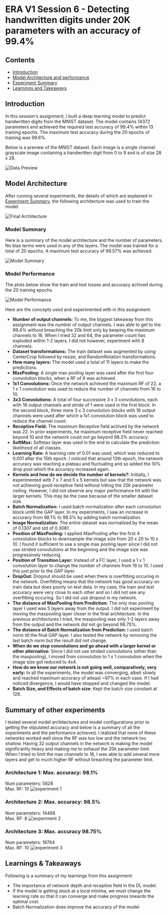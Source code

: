 # ERA V1 Session 6 - Detecting handwritten digits under 20K parameters with an accuracy of 99.4%

## Contents

* [Introduction](#Introduction)
* [Model Architecture and performance](#ModelArchitecture)
* [Experiment Summary](#Summaryofotherexperiments)
* [Learnings and Takeaways](#Learnings&Takeaways)


## Introduction
<p>
In this session's assignment, I built a deep learning model to predict handwritten digits from the MNIST dataset. The model contains 14372 parameters and achieved the required test accuracy of 99.4% within 13 training epochs. The maximum test accuracy during the 20 epochs of training was 99.6%.
 
Below is a preview of the MNIST dataset. Each image is a single channel grayscale image containing a handwritten digit from 0 to 9 and is of size 28 x 28. 

![Data Preview](doc/dataset_preview.png)
</p>


## Model Architecture

After running several experiments, the details of which are explained in  [Experiment Summary](#summary-of-other-experiments), the following architecture was used to train the model.

![Final Architecture](doc/final_network_full_page.png)

### Model Summary
Here is a summary of the model architecture and the number of parameters. No bias terms were used in any of the layers. The model was trained for a total of 20 epochs. A maximum test accuracy of 99.57% was achieved. 

![Model Summary](doc/model_summary.png) 

### Model Performance
The plots below show the train and test losses and accuracy achived during the 20 training epochs. 

![Model Performance](doc/model_performance.png)

Here are the concepts used and experimented with in this assignment: 
* __Number of output channels:__ To me, the biggest takeaway from this assignment was the number of output channels. I was able to get to the 99.4% without breaching the 20k limit only by keeping the maximum channels to 16. When I tried 32 and 64, the parameter count has exploded within 1-2 layers. I did not however, experiment with 8 channels. 
* __Dataset transformations:__ The train dataset was augmented by using  CenterCrop followed by resize, and RandomRotation transformations. 
* __How many layers:__ The model used a total of 11 layers to make the predictions.
* __MaxPooling:__ A single max pooling layer was used after the first four convolution blocks, when a RF of 9 was achieved.
* __1x1 Convolutions:__ Once the network achieved the maximum RF of 22, a 1 x 1 convolution was used to reduce the number of channels from 16 to 10.
* __3x3 Convolutions:__ A total of four successive 3 x 3 convolutions, each with 16 output channels and stride of 1 were used in the first block. In the second block, three more 3 x 3 convolution blocks with 16 output channels were used after which a 1x1 convolution block was used to reduce the channel count. 
* __Receptive Field:__ The maximum Receptive field achived by the network was 22. In prior experiments, he maximum receptive field never reached beyond 10 and the network could not go beyond 98.3% accuracy. 
* __SoftMax:__ Softmax layer was used in the end to calculate the prediction likelihood of all classes.
* __Learning Rate:__ A learning rate of 0.01 was used, which was reduced to 0.001 after the 15th epoch. I noticed that around 13th epoch, the network accuracy was reaching a plateau and fluctuating and so added the 10% drop post which the accuracy increased again.
* __Kernels and how do we decide the number of kernels?:__ Initially, I experimented with 7 x 7 and 5 x 5 kernels but saw that the network was not achieving good receptive field without hitting the 20k parameter ceiling. However, I did not observe any major performance hit with the larger kernels. This may be the case because of the smaller dataset size.
* __Batch Normalization:__ I used batch normalization after each convolution block untill the GAP layer. In my experiments, I saw an increase in accuracy from 98.1% to 98.5% by adding batch normalization. 
* __Image Normalization:__ The entire dataset was normalized by the mean of 0.1307 and std of 0.3081.  
* __Position of MaxPooling:__ I applied MaxPooling after the first 4 convolution blocks to downsample the image size from 20 x 20 to 10 x 10. I found it sufficient to use a single max pooling layer since I did not use strided convolutions at the beginning and the image size was progressively reducing.  
* __Position of Transition Layer:__ Instead of a FC layer, I used a 1 x 1 convolution layer to change the number of channels from 16 to 10. I used this just prior to the GAP layer. 
* __DropOut:__ Dropout should be used when there is overfitting occuring in the network. Overfitting means that the network has good accuracy on train data but does poorly on test data. In my case, the train and test accuracy were very close to each other and so I did not see any overfitting occuring. So I did not use dropout in my network.
* __The distance of MaxPooling from Prediction:__ The only max pooling layer I used was 5 layers away from the output. I did not experiment by moving the maxpooling layer closer in the final architecture. In the previous architectures I tried, the maxpooling was only 1-2 layers away from the output and the network did not go beyond 98.75%.
* __The distance of Batch Normalization from Prediction:__ I used batch norm till the final GAP layer. I also tested the network by removing the last batch norm but the result did not change. 
* __When do we stop convolutions and go ahead with a larger kernel or other alternative:__ Since I did not use strided convolutions (other than the maxpooling), I moved from convolution to 1 x 1 convolution when the image size got reduced to 4x4.
* __How do we know our network is not going well, comparatively, very early:__ In all the experiments, the model was converging, albeit slowly and reached maximum accuracy of atleast ~97% in each case. If I had noticed divergence, I would have stopped and changed the model.
* __Batch Size, and Effects of batch size:__ Kept the batch size constant at 128.

## Summary of other experiments

<p> 
I tested several model architectures and model configurations prior to getting the stipulated accuracy and below  is a summary of all the experiments and the performance achieved. I realized that none of these networks worked well since the RF was too low and the network too shallow. Having 32 output channels in the network is making the model significantly heavy and making me to exhaust the 20k parameter limit. When I tried to limit the max channels to 16, I was able to add several more layers and get to much higher RF without breaching the parameter limit.
</p>

### Architecture 1: Max. accuracy: 98.1%
Num parameters: 5828   
Max. RF: 10
![experiment 1](doc/experiment_1.png)


### Architecture 2: Max. accuracy: 98.5%
Num parameters: 14468  
 Max. RF: 8
![experiment 2](doc/experiment_2.png)


### Architecture 3: Max. accuracy 98.75%
Num parameters: 19764   
Max. RF: 10
![experiment 3](doc/experiment_3.png)


## Learnings & Takeaways
Following is a summary of my learnings from this assignment:
* The importance of network depth and receptive field in the DL model. 
* If the model is getting stuck at a local minima, we must change the learning rate so that it can converge and make progress towards the optimal cost.
* Batch Normalization does improve the accuracy of the model 

